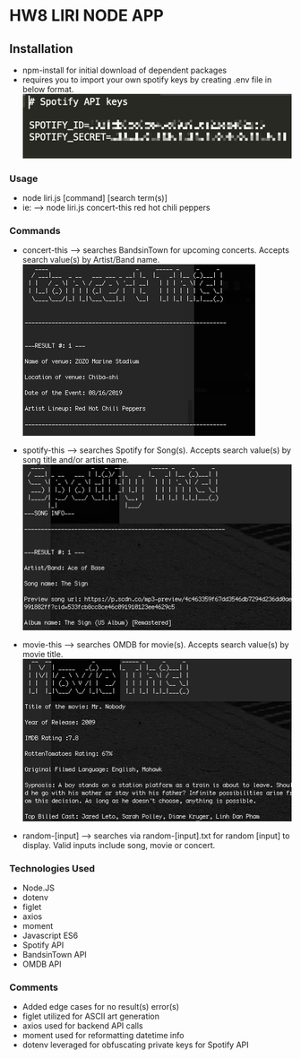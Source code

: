 # HW8 LIRI NODE APP

## Installation 
* npm-install for initial download of dependent packages
* requires you to import your own spotify keys by creating .env file in below format.
![spotify keys](./imgs/spotifykeys.png "Spotify Keys Screenshot")

### Usage
* node liri.js [command] [search term(s)]
* ie: --> node liri.js concert-this red hot chili peppers

### Commands
* concert-this --> searches BandsinTown for upcoming concerts. Accepts search value(s) by Artist/Band name.
![concert-this-screenshot](./imgs/concert.png "Concert This")

* spotify-this --> searches Spotify for Song(s). Accepts search value(s) by song title and/or artist name.
![spotify-this-screenshot](./imgs/song.png "Spotify This")

* movie-this --> searches OMDB for movie(s). Accepts search value(s) by movie title.
![movie-this-screenshot](./imgs/movie.png "Movie This")

* random-[input] --> searches via random-[input].txt for random [input] to display. Valid inputs include song, movie or concert. 


### Technologies Used
* Node.JS 
* dotenv
* figlet
* axios
* moment
* Javascript ES6
* Spotify API
* BandsinTown API
* OMDB API

### Comments
* Added edge cases for no result(s) error(s)
* figlet utilized for ASCII art generation
* axios used for backend API calls
* moment used for reformatting datetime info
* dotenv leveraged for obfuscating private keys for Spotify API

